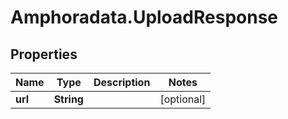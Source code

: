 # Amphoradata.UploadResponse

## Properties

Name | Type | Description | Notes
------------ | ------------- | ------------- | -------------
**url** | **String** |  | [optional] 


